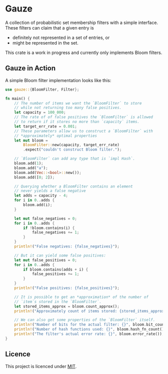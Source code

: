 # Gauze

A collection of probabilistic set membership filters with a simple interface.
These filters can claim that a given entry is

* definitely not represented in a set of entries, or
* might be represented in the set.

This crate is a work in progress and currently only implements Bloom filters.

## Gauze in Action
A simple Bloom filter implementation looks like this:

```rust
use gauze::{BloomFilter, Filter};

fn main() {
    // The number of items we want the `BloomFilter` to store
    // while not returning too many false positives.
    let capacity = 100_000;
    // The rate of of false positives the `BloomFilter` is allowed
    // to return if it stores no more than `capacity` items.
    let target_err_rate = 0.001;
    // These parameters allow us to construct a `BloomFilter` with
    // *approximately* optimal properties
    let mut bloom =
        BloomFilter::new(capacity, target_err_rate)
        .expect("couldn't construct Bloom filter.");

    // `BloomFilter` can add any type that is `impl Hash`.
    bloom.add(1);
    bloom.add("a");
    bloom.add(Vec::<bool>::new());
    bloom.add([0; 2]);

    // Querying whether a BloomFilter contains an element
    // never yields a false negative
    let adds = capacity - 4;
    for i in 0..adds {
        bloom.add(i);
    }

    let mut false_negatives = 0;
    for i in 0..adds {
        if !bloom.contains(i) {
            false_negatives += 1;
        }
    }
    println!("False negatives: {false_negatives}");

    // But it can yield some false positives:
    let mut false_positives = 0;
    for i in 0..adds {
        if bloom.contains(adds + i) {
            false_positives += 1;
        }
    }
    println!("False positives: {false_positives}");

    // It is possible to get an *approximation* of the number of
    // `item`s stored in the `BloomFilter`.
    let stored_items_approx = bloom.count_approx();
    println!("Approximately count of items stored: {stored_items_approx}");

    // We can also get some properties of the `BloomFilter` itself.
    println!("Number of bits for the actual filter: {}", bloom.bit_count());
    println!("Number of hash functions used: {}", bloom.hash_fn_count());
    println!("The filter's actual error rate: {}", bloom.error_rate());
}
```

## Licence
This project is licenced under [MIT](https://github.com/leonqadirie/gauze/blob/main/LICENSE).
